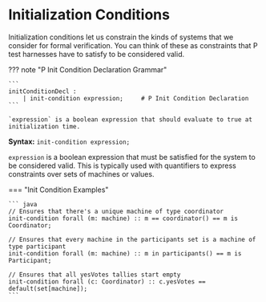 # Initialization Conditions

Initialization conditions let us constrain the kinds of systems that we consider for formal verification. You can think of these as constraints that P test harnesses have to satisfy to be considered valid.

??? note "P Init Condition Declaration Grammar"

    ```
    initConditionDecl :
        | init-condition expression;     # P Init Condition Declaration
    ```

    `expression` is a boolean expression that should evaluate to true at initialization time.

**Syntax:** `init-condition expression;`

`expression` is a boolean expression that must be satisfied for the system to be considered valid. This is typically used with quantifiers to express constraints over sets of machines or values.

=== "Init Condition Examples"

    ``` java
    // Ensures that there's a unique machine of type coordinator
    init-condition forall (m: machine) :: m == coordinator() == m is Coordinator;
    
    // Ensures that every machine in the participants set is a machine of type participant
    init-condition forall (m: machine) :: m in participants() == m is Participant;
    
    // Ensures that all yesVotes tallies start empty
    init-condition forall (c: Coordinator) :: c.yesVotes == default(set[machine]);
    ```
